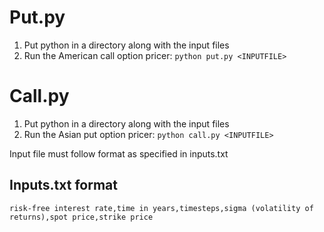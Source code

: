 # Put.py
1. Put python in a directory along with the input files
2. Run the American call option pricer:
```python put.py <INPUTFILE>```

# Call.py
1. Put python in a directory along with the input files
2. Run the Asian put option pricer:
```python call.py <INPUTFILE>```

Input file must follow format as specified in inputs.txt

## Inputs.txt format
```risk-free interest rate,time in years,timesteps,sigma (volatility of returns),spot price,strike price```
